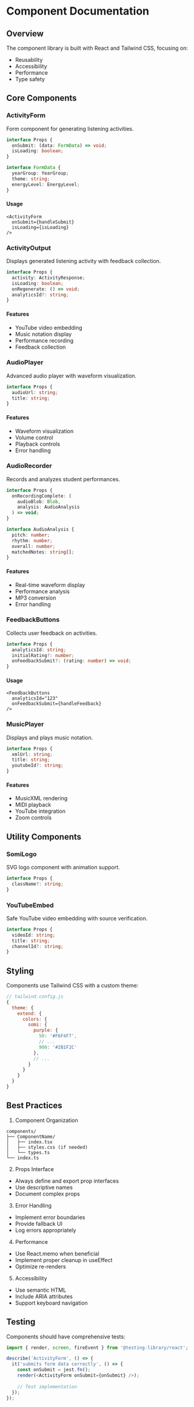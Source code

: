 # Component Documentation

## Overview

The component library is built with React and Tailwind CSS, focusing on:
- Reusability
- Accessibility
- Performance
- Type safety

## Core Components

### ActivityForm

Form component for generating listening activities.

```typescript
interface Props {
  onSubmit: (data: FormData) => void;
  isLoading: boolean;
}

interface FormData {
  yearGroup: YearGroup;
  theme: string;
  energyLevel: EnergyLevel;
}
```

#### Usage
```tsx
<ActivityForm
  onSubmit={handleSubmit}
  isLoading={isLoading}
/>
```

### ActivityOutput

Displays generated listening activity with feedback collection.

```typescript
interface Props {
  activity: ActivityResponse;
  isLoading: boolean;
  onRegenerate: () => void;
  analyticsId?: string;
}
```

#### Features
- YouTube video embedding
- Music notation display
- Performance recording
- Feedback collection

### AudioPlayer

Advanced audio player with waveform visualization.

```typescript
interface Props {
  audioUrl: string;
  title: string;
}
```

#### Features
- Waveform visualization
- Volume control
- Playback controls
- Error handling

### AudioRecorder

Records and analyzes student performances.

```typescript
interface Props {
  onRecordingComplete: (
    audioBlob: Blob,
    analysis: AudioAnalysis
  ) => void;
}

interface AudioAnalysis {
  pitch: number;
  rhythm: number;
  overall: number;
  matchedNotes: string[];
}
```

#### Features
- Real-time waveform display
- Performance analysis
- MP3 conversion
- Error handling

### FeedbackButtons

Collects user feedback on activities.

```typescript
interface Props {
  analyticsId: string;
  initialRating?: number;
  onFeedbackSubmit?: (rating: number) => void;
}
```

#### Usage
```tsx
<FeedbackButtons
  analyticsId="123"
  onFeedbackSubmit={handleFeedback}
/>
```

### MusicPlayer

Displays and plays music notation.

```typescript
interface Props {
  xmlUrl: string;
  title: string;
  youtubeId?: string;
}
```

#### Features
- MusicXML rendering
- MIDI playback
- YouTube integration
- Zoom controls

## Utility Components

### SomiLogo

SVG logo component with animation support.

```typescript
interface Props {
  className?: string;
}
```

### YouTubeEmbed

Safe YouTube video embedding with source verification.

```typescript
interface Props {
  videoId: string;
  title: string;
  channelId?: string;
}
```

## Styling

Components use Tailwind CSS with a custom theme:

```javascript
// tailwind.config.js
{
  theme: {
    extend: {
      colors: {
        somi: {
          purple: {
            50: '#F6F4F7',
            // ...
            900: '#2B1F2C'
          },
          // ...
        }
      }
    }
  }
}
```

## Best Practices

1. Component Organization
```
components/
├── ComponentName/
│   ├── index.tsx
│   ├── styles.css (if needed)
│   └── types.ts
└── index.ts
```

2. Props Interface
- Always define and export prop interfaces
- Use descriptive names
- Document complex props

3. Error Handling
- Implement error boundaries
- Provide fallback UI
- Log errors appropriately

4. Performance
- Use React.memo when beneficial
- Implement proper cleanup in useEffect
- Optimize re-renders

5. Accessibility
- Use semantic HTML
- Include ARIA attributes
- Support keyboard navigation

## Testing

Components should have comprehensive tests:

```typescript
import { render, screen, fireEvent } from '@testing-library/react';

describe('ActivityForm', () => {
  it('submits form data correctly', () => {
    const onSubmit = jest.fn();
    render(<ActivityForm onSubmit={onSubmit} />);
    
    // Test implementation
  });
});
```